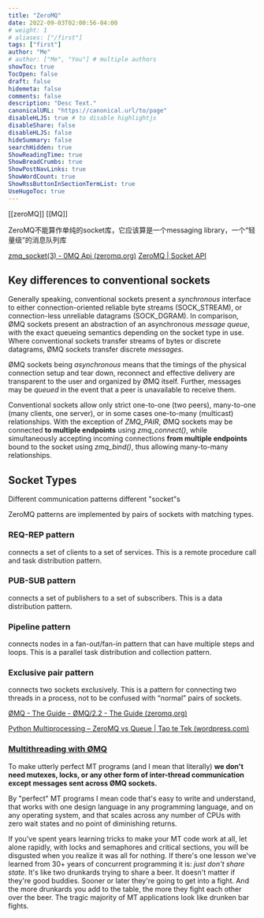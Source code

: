 ```yaml
---
title: "ZeroMQ"
date: 2022-09-03T02:00:56-04:00
# weight: 1
# aliases: ["/first"]
tags: ["first"]
author: "Me"
# author: ["Me", "You"] # multiple authors
showToc: true
TocOpen: false
draft: false
hidemeta: false
comments: false
description: "Desc Text."
canonicalURL: "https://canonical.url/to/page"
disableHLJS: true # to disable highlightjs
disableShare: false
disableHLJS: false
hideSummary: false
searchHidden: true
ShowReadingTime: true
ShowBreadCrumbs: true
ShowPostNavLinks: true
ShowWordCount: true
ShowRssButtonInSectionTermList: true
UseHugoToc: true
---
```


[[zeroMQ]]
[[MQ]]

ZeroMQ不能算作单纯的socket库，它应该算是一个messaging library，一个“轻量级”的消息队列库

[zmq_socket(3) - 0MQ Api (zeromq.org)](http://api.zeromq.org/3-2:zmq-socket)
[ZeroMQ | Socket API](https://zeromq.org/socket-api/)

## Key differences to conventional sockets

Generally speaking, conventional sockets present a _synchronous_ interface to either connection-oriented reliable byte streams (SOCK_STREAM), or connection-less unreliable datagrams (SOCK_DGRAM). In comparison, ØMQ sockets present an abstraction of an asynchronous _message queue_, with the exact queueing semantics depending on the socket type in use. Where conventional sockets transfer streams of bytes or discrete datagrams, ØMQ sockets transfer discrete _messages_.

ØMQ sockets being _asynchronous_ means that the timings of the physical connection setup and tear down, reconnect and effective delivery are transparent to the user and organized by ØMQ itself. Further, messages may be _queued_ in the event that a peer is unavailable to receive them.

Conventional sockets allow only strict one-to-one (two peers), many-to-one (many clients, one server), or in some cases one-to-many (multicast) relationships. With the exception of _ZMQ_PAIR_, ØMQ sockets may be connected **to multiple endpoints** using _zmq_connect()_, while simultaneously accepting incoming connections **from multiple endpoints** bound to the socket using _zmq_bind()_, thus allowing many-to-many relationships.

## Socket Types
Different communication patterns different "socket"s

ZeroMQ patterns are implemented by pairs of sockets with matching types.

### REQ-REP pattern
connects a set of clients to a set of services. This is a remote procedure call and task distribution pattern.

### PUB-SUB pattern
connects a set of publishers to a set of subscribers. This is a data distribution pattern.

### Pipeline pattern
connects nodes in a fan-out/fan-in pattern that can have multiple steps and loops. This is a parallel task distribution and collection pattern.

### Exclusive pair pattern
connects two sockets exclusively. This is a pattern for connecting two threads in a process, not to be confused with “normal” pairs of sockets.


[ØMQ - The Guide - ØMQ/2.2 - The Guide (zeromq.org)](http://zguide2.zeromq.org/py%3aall#toc53)


[Python Multiprocessing – ZeroMQ vs Queue | Tao te Tek (wordpress.com)](https://taotetek.wordpress.com/2011/02/03/python-multiprocessing-zeromq-vs-queue/)


### [Multithreading with ØMQ](http://zguide2.zeromq.org/py%3aall#Multithreading-with-MQ)

To make utterly perfect MT programs (and I mean that literally) **we don't need mutexes, locks, or any other form of inter-thread communication except messages sent across ØMQ sockets.**

By "perfect" MT programs I mean code that's easy to write and understand, that works with one design language in any programming language, and on any operating system, and that scales across any number of CPUs with zero wait states and no point of diminishing returns.

If you've spent years learning tricks to make your MT code work at all, let alone rapidly, with locks and semaphores and critical sections, you will be disgusted when you realize it was all for nothing. If there's one lesson we've learned from 30+ years of concurrent programming it is: _just don't share state_. It's like two drunkards trying to share a beer. It doesn't matter if they're good buddies. Sooner or later they're going to get into a fight. And the more drunkards you add to the table, the more they fight each other over the beer. The tragic majority of MT applications look like drunken bar fights.
